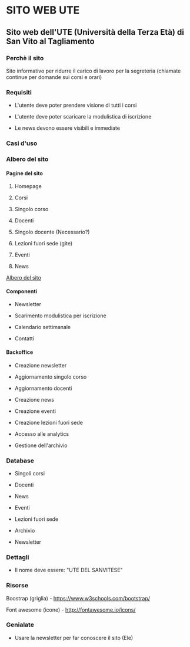 # SITO WEB UTE
## Sito web dell'UTE (Università della Terza Età) di San Vito al Tagliamento

### Perchè il sito
Sito informativo per ridurre il carico di lavoro per la segreteria (chiamate continue per domande sui corsi e orari)


### Requisiti

* L'utente deve poter prendere visione di tutti i corsi

* L'utente deve poter scaricare la modulistica di iscrizione

* Le news devono essere visibili e immediate


### Casi d'uso


### Albero del sito

#### Pagine del sito

1. Homepage

2. Corsi

3. Singolo corso

4. Docenti

5. Singolo docente (Necessario?)

6. Lezioni fuori sede (gite)

7. Eventi

8. News

[Albero del sito]("https://raw.githubusercontent.com/DottRosa/ute-website/master/Progettazione/alberoSito.png")

#### Componenti

* Newsletter

* Scarimento modulistica per iscrizione

* Calendario settimanale

* Contatti

#### Backoffice

* Creazione newsletter

* Aggiornamento singolo corso

* Aggiornamento docenti

* Creazione news

* Creazione eventi

* Creazione lezioni fuori sede

* Accesso alle analytics

* Gestione dell'archivio


### Database

* Singoli corsi

* Docenti

* News

* Eventi

* Lezioni fuori sede

* Archivio

* Newsletter


### Dettagli

* Il nome deve essere: "UTE DEL SANVITESE"


### Risorse

Boostrap (griglia) - https://www.w3schools.com/bootstrap/

Font awesome (icone) - http://fontawesome.io/icons/

### Genialate

* Usare la newsletter per far conoscere il sito (Ele)


